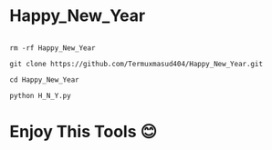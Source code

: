 # Happy_New_Year
```

rm -rf Happy_New_Year

git clone https://github.com/Termuxmasud404/Happy_New_Year.git

cd Happy_New_Year

python H_N_Y.py

```

# Enjoy This Tools 😊
